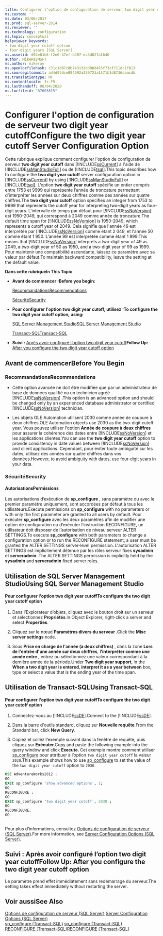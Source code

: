 ```yaml
---
title: Configurer l’option de configuration de serveur two digit year cutoff | Microsoft Docs
ms.custom: ''
ms.date: 03/06/2017
ms.prod: sql-server-2014
ms.reviewer: ''
ms.technology: configuration
ms.topic: conceptual
helpviewer_keywords:
- two digit year cutoff option
- four-digit years [SQL Server]
ms.assetid: d94e81b6-f2e6-47ef-b497-ec3d827a1646
author: MikeRayMSFT
ms.author: mikeray
ms.openlocfilehash: c31c1d87c8b743132dd90d495f73ef711dc1f813
ms.sourcegitcommit: ad4d92dce894592a259721a1571b1d8736abacdb
ms.translationtype: MT
ms.contentlocale: fr-FR
ms.lasthandoff: 08/04/2020
ms.locfileid: "87603615"
---
```

# <a name="configure-the-two-digit-year-cutoff-server-configuration-option"></a><span data-ttu-id="75160-102">Configurer l'option de configuration de serveur two digit year cutoff</span><span class="sxs-lookup"><span data-stu-id="75160-102">Configure the two digit year cutoff Server Configuration Option</span></span>
  <span data-ttu-id="75160-103">Cette rubrique explique comment configurer l'option de configuration de serveur **two digit year cutoff** dans [!INCLUDE[ssCurrent](../../includes/sscurrent-md.md)] à l'aide de [!INCLUDE[ssManStudioFull](../../includes/ssmanstudiofull-md.md)] ou de [!INCLUDE[tsql](../../includes/tsql-md.md)].</span><span class="sxs-lookup"><span data-stu-id="75160-103">This topic describes how to configure the **two digit year cutoff** server configuration option in [!INCLUDE[ssCurrent](../../includes/sscurrent-md.md)] by using [!INCLUDE[ssManStudioFull](../../includes/ssmanstudiofull-md.md)] or [!INCLUDE[tsql](../../includes/tsql-md.md)].</span></span> <span data-ttu-id="75160-104">L’option **two digit year cutoff** spécifie un entier compris entre 1753 et 9999 qui représente l’année de troncature permettant d’interpréter les années sur deux chiffres comme des années sur quatre chiffres.</span><span class="sxs-lookup"><span data-stu-id="75160-104">The **two digit year cutoff** option specifies an integer from 1753 to 9999 that represents the cutoff year for interpreting two-digit years as four-digit years.</span></span> <span data-ttu-id="75160-105">L'intervalle de temps par défaut pour [!INCLUDE[ssNoVersion](../../includes/ssnoversion-md.md)] est 1950-2049, qui correspond à 2049 comme année de troncature.</span><span class="sxs-lookup"><span data-stu-id="75160-105">The default time span for [!INCLUDE[ssNoVersion](../../includes/ssnoversion-md.md)] is 1950-2049, which represents a cutoff year of 2049.</span></span> <span data-ttu-id="75160-106">Cela signifie que l'année 49 est interprétée par [!INCLUDE[ssNoVersion](../../includes/ssnoversion-md.md)] comme étant 2 049, et l'année 50 comme étant 1 950. L'année 99 est interprétée comme étant 1 999.</span><span class="sxs-lookup"><span data-stu-id="75160-106">This means that [!INCLUDE[ssNoVersion](../../includes/ssnoversion-md.md)] interprets a two-digit year of 49 as 2049, a two-digit year of 50 as 1950, and a two-digit year of 99 as 1999.</span></span> <span data-ttu-id="75160-107">Pour maintenir une compatibilité ascendante, laissez ce paramètre avec sa valeur par défaut.</span><span class="sxs-lookup"><span data-stu-id="75160-107">To maintain backward compatibility, leave the setting at the default value.</span></span>  
  
 <span data-ttu-id="75160-108">**Dans cette rubrique**</span><span class="sxs-lookup"><span data-stu-id="75160-108">**In This Topic**</span></span>  
  
-   <span data-ttu-id="75160-109">**Avant de commencer :**</span><span class="sxs-lookup"><span data-stu-id="75160-109">**Before you begin:**</span></span>  
  
     [<span data-ttu-id="75160-110">Recommandations</span><span class="sxs-lookup"><span data-stu-id="75160-110">Recommendations</span></span>](#Recommendations)  
  
     [<span data-ttu-id="75160-111">Sécurité</span><span class="sxs-lookup"><span data-stu-id="75160-111">Security</span></span>](#Security)  
  
-   <span data-ttu-id="75160-112">**Pour configurer l'option two digit year cutoff, utilisez :**</span><span class="sxs-lookup"><span data-stu-id="75160-112">**To configure the two digit year cutoff option, using:**</span></span>  
  
     [<span data-ttu-id="75160-113">SQL Server Management Studio</span><span class="sxs-lookup"><span data-stu-id="75160-113">SQL Server Management Studio</span></span>](#SSMSProcedure)  
  
     [<span data-ttu-id="75160-114">Transact-SQL</span><span class="sxs-lookup"><span data-stu-id="75160-114">Transact-SQL</span></span>](#TsqlProcedure)  
  
-   <span data-ttu-id="75160-115">**Suivi :**  [Après avoir configuré l’option two digit year cutoff](#FollowUp)</span><span class="sxs-lookup"><span data-stu-id="75160-115">**Follow Up:**  [After you configure the two digit year cutoff option](#FollowUp)</span></span>  
  
##  <a name="before-you-begin"></a><a name="BeforeYouBegin"></a> <span data-ttu-id="75160-116">Avant de commencer</span><span class="sxs-lookup"><span data-stu-id="75160-116">Before You Begin</span></span>  
  
###  <a name="recommendations"></a><a name="Recommendations"></a> <span data-ttu-id="75160-117">Recommandations</span><span class="sxs-lookup"><span data-stu-id="75160-117">Recommendations</span></span>  
  
-   <span data-ttu-id="75160-118">Cette option avancée ne doit être modifiée que par un administrateur de base de données qualifié ou un technicien agréé [!INCLUDE[ssNoVersion](../../includes/ssnoversion-md.md)] .</span><span class="sxs-lookup"><span data-stu-id="75160-118">This option is an advanced option and should be changed only by an experienced database administrator or certified [!INCLUDE[ssNoVersion](../../includes/ssnoversion-md.md)] technician.</span></span>  
  
-   <span data-ttu-id="75160-119">Les objets OLE Automation utilisent 2030 comme année de coupure à deux chiffres.</span><span class="sxs-lookup"><span data-stu-id="75160-119">OLE Automation objects use 2030 as the two-digit cutoff year.</span></span> <span data-ttu-id="75160-120">Vous pouvez utiliser l'option **Année de coupure à deux chiffres** pour assurer la cohérence des dates entre [!INCLUDE[ssNoVersion](../../includes/ssnoversion-md.md)] et les applications clientes.</span><span class="sxs-lookup"><span data-stu-id="75160-120">You can use the **two digit year cutoff** option to provide consistency in date values between [!INCLUDE[ssNoVersion](../../includes/ssnoversion-md.md)] and client applications.</span></span> <span data-ttu-id="75160-121">Cependant, pour éviter toute ambiguïté sur les dates, utilisez des années sur quatre chiffres dans vos données.</span><span class="sxs-lookup"><span data-stu-id="75160-121">However, to avoid ambiguity with dates, use four-digit years in your data.</span></span>  
  
###  <a name="security"></a><a name="Security"></a> <span data-ttu-id="75160-122">Sécurité</span><span class="sxs-lookup"><span data-stu-id="75160-122">Security</span></span>  
  
####  <a name="permissions"></a><a name="Permissions"></a> <span data-ttu-id="75160-123">Autorisations</span><span class="sxs-lookup"><span data-stu-id="75160-123">Permissions</span></span>  
 <span data-ttu-id="75160-124">Les autorisations d’exécution de **sp_configure** , sans paramètre ou avec le premier paramètre uniquement, sont accordées par défaut à tous les utilisateurs.</span><span class="sxs-lookup"><span data-stu-id="75160-124">Execute permissions on **sp_configure** with no parameters or with only the first parameter are granted to all users by default.</span></span> <span data-ttu-id="75160-125">Pour exécuter **sp_configure** avec les deux paramètres afin de modifier une option de configuration ou d’exécuter l’instruction RECONFIGURE, un utilisateur doit disposer de l’autorisation de niveau serveur ALTER SETTINGS.</span><span class="sxs-lookup"><span data-stu-id="75160-125">To execute **sp_configure** with both parameters to change a configuration option or to run the RECONFIGURE statement, a user must be granted the ALTER SETTINGS server-level permission.</span></span> <span data-ttu-id="75160-126">L'autorisation ALTER SETTINGS est implicitement détenue par les rôles serveur fixes **sysadmin** et **serveradmin** .</span><span class="sxs-lookup"><span data-stu-id="75160-126">The ALTER SETTINGS permission is implicitly held by the **sysadmin** and **serveradmin** fixed server roles.</span></span>  
  
##  <a name="using-sql-server-management-studio"></a><a name="SSMSProcedure"></a> <span data-ttu-id="75160-127">Utilisation de SQL Server Management Studio</span><span class="sxs-lookup"><span data-stu-id="75160-127">Using SQL Server Management Studio</span></span>  
  
#### <a name="to-configure-the-two-digit-year-cutoff-option"></a><span data-ttu-id="75160-128">Pour configurer l'option two digit year cutoff</span><span class="sxs-lookup"><span data-stu-id="75160-128">To configure the two digit year cutoff option</span></span>  
  
1.  <span data-ttu-id="75160-129">Dans l’Explorateur d’objets, cliquez avec le bouton droit sur un serveur et sélectionnez **Propriétés**.</span><span class="sxs-lookup"><span data-stu-id="75160-129">In Object Explorer, right-click a server and select **Properties**.</span></span>  
  
2.  <span data-ttu-id="75160-130">Cliquez sur le nœud **Paramètres divers du serveur** .</span><span class="sxs-lookup"><span data-stu-id="75160-130">Click the **Misc server settings** node.</span></span>  
  
3.  <span data-ttu-id="75160-131">Sous **Prise en charge de l'année (à deux chiffres)** , dans la zone **Lors de l'entrée d'une année sur deux chiffres**, **l'interpréter comme une année entre** , entrez ou sélectionnez une valeur correspondant à la dernière année de la période.</span><span class="sxs-lookup"><span data-stu-id="75160-131">Under **Two digit year support**, in the **When a two digit year is entered**, **interpret it as a year between** box, type or select a value that is the ending year of the time span.</span></span>  
  
##  <a name="using-transact-sql"></a><a name="TsqlProcedure"></a> <span data-ttu-id="75160-132">Utilisation de Transact-SQL</span><span class="sxs-lookup"><span data-stu-id="75160-132">Using Transact-SQL</span></span>  
  
#### <a name="to-configure-the-two-digit-year-cutoff-option"></a><span data-ttu-id="75160-133">Pour configurer l'option two digit year cutoff</span><span class="sxs-lookup"><span data-stu-id="75160-133">To configure the two digit year cutoff option</span></span>  
  
1.  <span data-ttu-id="75160-134">Connectez-vous au [!INCLUDE[ssDE](../../includes/ssde-md.md)].</span><span class="sxs-lookup"><span data-stu-id="75160-134">Connect to the [!INCLUDE[ssDE](../../includes/ssde-md.md)].</span></span>  
  
2.  <span data-ttu-id="75160-135">Dans la barre d'outils standard, cliquez sur **Nouvelle requête**.</span><span class="sxs-lookup"><span data-stu-id="75160-135">From the Standard bar, click **New Query**.</span></span>  
  
3.  <span data-ttu-id="75160-136">Copiez et collez l'exemple suivant dans la fenêtre de requête, puis cliquez sur **Exécuter**.</span><span class="sxs-lookup"><span data-stu-id="75160-136">Copy and paste the following example into the query window and click **Execute**.</span></span> <span data-ttu-id="75160-137">Cet exemple montre comment utiliser [sp_configure](/sql/relational-databases/system-stored-procedures/sp-configure-transact-sql) pour attribuer à l’option `two digit year cutoff` la valeur `2030`.</span><span class="sxs-lookup"><span data-stu-id="75160-137">This example shows how to use [sp_configure](/sql/relational-databases/system-stored-procedures/sp-configure-transact-sql) to set the value of the `two digit year cutoff` option to `2030`.</span></span>  
  
```sql  
USE AdventureWorks2012 ;  
GO  
EXEC sp_configure 'show advanced options', 1;  
GO  
RECONFIGURE ;  
GO  
EXEC sp_configure 'two digit year cutoff', 2030 ;  
GO  
RECONFIGURE;  
GO  
  
```  
  
 <span data-ttu-id="75160-138">Pour plus d’informations, consultez [Options de configuration de serveur &#40;SQL Server&#41;](server-configuration-options-sql-server.md).</span><span class="sxs-lookup"><span data-stu-id="75160-138">For more information, see [Server Configuration Options &#40;SQL Server&#41;](server-configuration-options-sql-server.md).</span></span>  
  
##  <a name="follow-up-after-you-configure-the-two-digit-year-cutoff-option"></a><a name="FollowUp"></a> <span data-ttu-id="75160-139">Suivi : Après avoir configuré l’option two digit year cutoff</span><span class="sxs-lookup"><span data-stu-id="75160-139">Follow Up: After you configure the two digit year cutoff option</span></span>  
 <span data-ttu-id="75160-140">Le paramètre prend effet immédiatement sans redémarrage du serveur.</span><span class="sxs-lookup"><span data-stu-id="75160-140">The setting takes effect immediately without restarting the server.</span></span>  
  
## <a name="see-also"></a><span data-ttu-id="75160-141">Voir aussi</span><span class="sxs-lookup"><span data-stu-id="75160-141">See Also</span></span>  
 <span data-ttu-id="75160-142">[Options de configuration de serveur &#40;SQL Server&#41;](server-configuration-options-sql-server.md) </span><span class="sxs-lookup"><span data-stu-id="75160-142">[Server Configuration Options &#40;SQL Server&#41;](server-configuration-options-sql-server.md) </span></span>  
 <span data-ttu-id="75160-143">[sp_configure &#40;Transact-SQL&#41;](/sql/relational-databases/system-stored-procedures/sp-configure-transact-sql) </span><span class="sxs-lookup"><span data-stu-id="75160-143">[sp_configure &#40;Transact-SQL&#41;](/sql/relational-databases/system-stored-procedures/sp-configure-transact-sql) </span></span>  
 [<span data-ttu-id="75160-144">RECONFIGURE &#40;Transact-SQL&#41;</span><span class="sxs-lookup"><span data-stu-id="75160-144">RECONFIGURE &#40;Transact-SQL&#41;</span></span>](/sql/t-sql/language-elements/reconfigure-transact-sql)  
  
  
